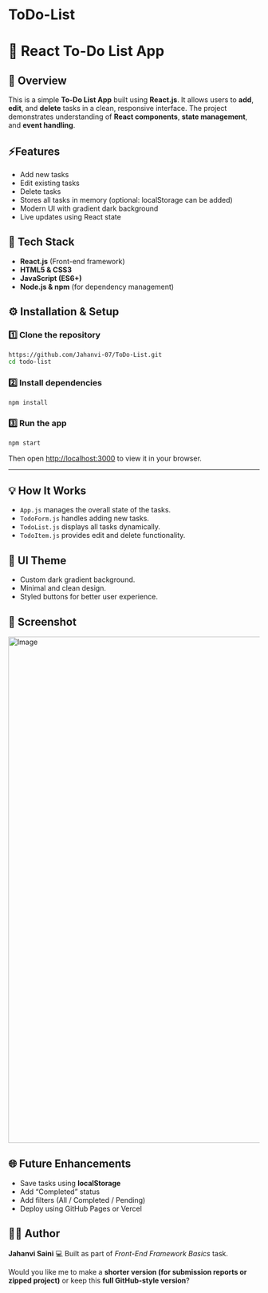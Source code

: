 # ToDo-List

# 📝 React To-Do List App

## 📌 Overview

This is a simple **To-Do List App** built using **React.js**.
It allows users to **add**, **edit**, and **delete** tasks in a clean, responsive interface.
The project demonstrates understanding of **React components**, **state management**, and **event handling**.


## ⚡Features

* Add new tasks
* Edit existing tasks
* Delete tasks
* Stores all tasks in memory (optional: localStorage can be added)
* Modern UI with gradient dark background
* Live updates using React state


## 🧰 Tech Stack

* **React.js** (Front-end framework)
* **HTML5 & CSS3**
* **JavaScript (ES6+)**
* **Node.js & npm** (for dependency management)

## ⚙️ Installation & Setup

### 1️⃣ Clone the repository

```bash
https://github.com/Jahanvi-07/ToDo-List.git
cd todo-list
```

### 2️⃣ Install dependencies

```bash
npm install
```

### 3️⃣ Run the app

```bash
npm start
```

Then open [http://localhost:3000](http://localhost:3000) to view it in your browser.

---

## 💡 How It Works

* `App.js` manages the overall state of the tasks.
* `TodoForm.js` handles adding new tasks.
* `TodoList.js` displays all tasks dynamically.
* `TodoItem.js` provides edit and delete functionality.


## 🎨 UI Theme

* Custom dark gradient background.
* Minimal and clean design.
* Styled buttons for better user experience.


## 📸 Screenshot

<img width="1029" height="1015" alt="Image" src="https://github.com/user-attachments/assets/a981b8c1-c4ae-44bc-8e53-0dedef8b62f8" />

## 🌐 Future Enhancements

* Save tasks using **localStorage**
* Add “Completed” status
* Add filters (All / Completed / Pending)
* Deploy using GitHub Pages or Vercel


## 👩‍💻 Author

**Jahanvi Saini**
💻 Built as part of *Front-End Framework Basics* task.


Would you like me to make a **shorter version (for submission reports or zipped project)** or keep this **full GitHub-style version**?
